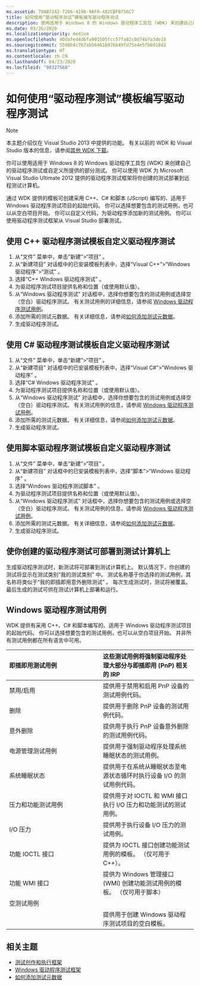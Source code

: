 ```yaml
---
ms.assetid: 79AB7242-72D6-4198-9AF0-482CBFB756C7
title: 如何使用“驱动程序测试”模板编写驱动程序测试
description: 使用适用于 Windows 8 的 Windows 驱动程序工具包 (WDK) 来创建自己的驱动程序测试或自定义所提供的部分测试。
ms.date: 03/26/2020
ms.localizationpriority: medium
ms.openlocfilehash: 40dafed4d6fa901505fcc57fa82c0d74b7a3de18
ms.sourcegitcommit: 5598b4c767ab56461b976b49fd75e4e5fb6018d2
ms.translationtype: HT
ms.contentlocale: zh-CN
ms.lasthandoff: 04/23/2020
ms.locfileid: "80327568"
---
```

# <a name="how-to-write-a-driver-test-using-a-driver-test-template"></a>如何使用“驱动程序测试”模板编写驱动程序测试

> [!NOTE]
> 本主题介绍仅在 Visual Studio 2013 中提供的功能。 有关以前的 WDK 和 Visual Studio 版本的信息，请参阅[其他 WDK 下载](../other-wdk-downloads.md)。
> 


你可以使用适用于 Windows 8 的 Windows 驱动程序工具包 (WDK) 来创建自己的驱动程序测试或自定义所提供的部分测试。 你可以使用 WDK 为 Microsoft Visual Studio Ultimate 2012 提供的驱动程序测试框架将你创建的测试部署到远程测试计算机。

通过 WDK 提供的模板可创建采用 C++、C\# 和脚本 (JScript) 编写的、适用于 Windows 驱动程序测试项目的起始代码。 你可以选择想要包含的测试用例，也可以从空白项目开始。 你可以自定义代码，为驱动程序添加新的测试用例。 你可以使用驱动程序测试框架从 Visual Studio 部署测试。

## <a name="span-idto_customize_a_driver_test_using_the_driver_test_template_for_c__spanspan-idto_customize_a_driver_test_using_the_driver_test_template_for_c__spanspan-idto_customize_a_driver_test_using_the_driver_test_template_for_c__spanto-customize-a-driver-test-using-the-driver-test-template-for-c"></a><span id="To_customize_a_driver_test_using_the_Driver_Test_template_for_C__"></span><span id="to_customize_a_driver_test_using_the_driver_test_template_for_c__"></span><span id="TO_CUSTOMIZE_A_DRIVER_TEST_USING_THE_DRIVER_TEST_TEMPLATE_FOR_C__"></span>使用 C++ 驱动程序测试模板自定义驱动程序测试


1.  从“文件”  菜单中，单击“新建”&gt;“项目”  。
2.  从“新建项目”  对话框中的已安装模板列表中，选择“Visual C++”&gt;“Windows 驱动程序”&gt;“测试”  。
3.  选择“C++ Windows 驱动程序测试”  。
4.  为驱动程序测试项目提供名称和位置（或使用默认值）。
5.  从“Windows 驱动程序测试”  对话框中，选择你想要包含的测试用例或选择空（空白）驱动程序测试。 有关测试用例的详细信息，请参阅 [Windows 驱动程序测试用例](#windows_driver_test_cases)。
6.  添加所需的测试元数据。 有关详细信息，请参阅[如何添加测试元数据](to-add-test-metadata.md)。
7.  生成驱动程序测试。

## <a name="span-idto_customize_a_driver_test_using_the_driver_test_template_for_c_spanspan-idto_customize_a_driver_test_using_the_driver_test_template_for_c_spanspan-idto_customize_a_driver_test_using_the_driver_test_template_for_c_spanto-customize-a-driver-test-using-the-driver-test-template-for-c"></a><span id="To_customize_a_driver_test_using_the_Driver_Test_template_for_C_"></span><span id="to_customize_a_driver_test_using_the_driver_test_template_for_c_"></span><span id="TO_CUSTOMIZE_A_DRIVER_TEST_USING_THE_DRIVER_TEST_TEMPLATE_FOR_C_"></span>使用 C\# 驱动程序测试模板自定义驱动程序测试


1.  从“文件”  菜单中，单击“新建”&gt;“项目”  。
2.  从“新建项目”  对话框中的已安装模板列表中，选择“Visual C\#”&gt;“Windows 驱动程序”  。
3.  选择“C\# Windows 驱动程序测试”  。
4.  为驱动程序测试项目提供名称和位置（或使用默认值）。
5.  从“Windows 驱动程序测试”  对话框中，选择你想要包含的测试用例或选择空（空白）驱动程序测试。 有关测试用例的信息，请参阅 [Windows 驱动程序测试用例](#windows_driver_test_cases)。
6.  添加所需的测试元数据。 有关详细信息，请参阅[如何添加测试元数据](to-add-test-metadata.md)。
7.  生成驱动程序测试。

## <a name="span-idto_customize_a_driver_test_using_the_driver_test_template_for_scriptspanspan-idto_customize_a_driver_test_using_the_driver_test_template_for_scriptspanspan-idto_customize_a_driver_test_using_the_driver_test_template_for_scriptspanto-customize-a-driver-test-using-the-driver-test-template-for-script"></a><span id="To_customize_a_driver_test_using_the_Driver_Test_template_for_Script"></span><span id="to_customize_a_driver_test_using_the_driver_test_template_for_script"></span><span id="TO_CUSTOMIZE_A_DRIVER_TEST_USING_THE_DRIVER_TEST_TEMPLATE_FOR_SCRIPT"></span>使用脚本驱动程序测试模板自定义驱动程序测试


1.  从“文件”  菜单中，单击“新建”&gt;“项目”  。
2.  从“新建项目”  对话框中的已安装模板列表中，选择“脚本”&gt;“Windows 驱动程序”  。
3.  选择“Windows 驱动程序测试脚本”  。
4.  为驱动程序测试项目提供名称和位置（或使用默认值）。
5.  从“Windows 驱动程序测试”  对话框中，选择你想要包含的测试用例或选择空（空白）驱动程序测试。 有关测试用例的信息，请参阅 [Windows 驱动程序测试用例](#windows_driver_test_cases)。
6.  添加所需的测试元数据。 有关详细信息，请参阅[如何添加测试元数据](to-add-test-metadata.md)。
7.  生成驱动程序测试。

## <a name="span-idmaking_the_driver_tests_you_create_available_for_deployment_on_test_computersspanspan-idmaking_the_driver_tests_you_create_available_for_deployment_on_test_computersspanspan-idmaking_the_driver_tests_you_create_available_for_deployment_on_test_computersspanmaking-the-driver-tests-you-create-available-for-deployment-on-test-computers"></a><span id="Making_the_driver_tests_you_create_available_for_deployment_on_test_computers"></span><span id="making_the_driver_tests_you_create_available_for_deployment_on_test_computers"></span><span id="MAKING_THE_DRIVER_TESTS_YOU_CREATE_AVAILABLE_FOR_DEPLOYMENT_ON_TEST_COMPUTERS"></span>使你创建的驱动程序测试可部署到测试计算机上


生成驱动程序测试时，新测试将可部署到测试计算机上。 默认情况下，你创建的测试将显示在测试类别“我的测试类别”  中。 测试名称基于你选择的测试用例，其名称将类似于“我的即插即用意外删除测试”  。 每次生成测试时，测试将被覆盖。 最后生成的测试可供在测试计算机上部署和运行。

## <a name="span-idwindows_driver_test_casesspanspan-idwindows_driver_test_casesspanwindows-driver-test-cases"></a><span id="windows_driver_test_cases"></span><span id="WINDOWS_DRIVER_TEST_CASES"></span>Windows 驱动程序测试用例


WDK 提供有采用 C++、C\# 和脚本编写的、适用于 Windows 驱动程序测试项目的起始代码。 你可以选择想要包含的测试用例，也可以从空白项目开始。 并非所有测试用例都在所有语言中可用。

<table>
<colgroup>
<col width="50%" />
<col width="50%" />
</colgroup>
<thead>
<tr class="header">
<th align="left">即插即用测试用例</th>
<th align="left">这些测试用例将强制驱动程序处理大部分与即插即用 (PnP) 相关的 IRP</th>
</tr>
</thead>
<tbody>
<tr class="odd">
<td align="left">禁用/启用</td>
<td align="left">提供用于禁用和启用 PnP 设备的测试用例代码。</td>
</tr>
<tr class="even">
<td align="left">删除</td>
<td align="left">提供用于删除 PnP 设备的测试用例代码。</td>
</tr>
<tr class="odd">
<td align="left">意外删除</td>
<td align="left">提供用于执行 PnP 设备意外删除的测试用例代码。</td>
</tr>
<tr class="even">
<td align="left">电源管理测试用例</td>
<td align="left">提供用于强制驱动程序处理系统睡眠状态的测试用例。</td>
</tr>
<tr class="odd">
<td align="left">系统睡眠状态</td>
<td align="left">提供用于在系统从睡眠状态至电源状态循环时执行设备 I/O 的测试用例代码。</td>
</tr>
<tr class="even">
<td align="left">压力和功能测试用例</td>
<td align="left">提供用于对 IOCTL 和 WMI 接口执行 I/O 压力和功能测试的测试用例。</td>
</tr>
<tr class="odd">
<td align="left">I/O 压力</td>
<td align="left">提供用于执行设备 I/O 压力的测试用例。</td>
</tr>
<tr class="even">
<td align="left">功能 IOCTL 接口</td>
<td align="left">提供为 IOCTL 接口创建功能测试用例的模板。 （仅可用于 C++）。</td>
</tr>
<tr class="odd">
<td align="left">功能 WMI 接口</td>
<td align="left">提供为 Windows 管理接口 (WMI) 创建功能测试用例的模板。 （仅可用于脚本）</td>
</tr>
<tr class="even">
<td align="left">空测试用例</td>
<td align="left"></td>
</tr>
<tr class="odd">
<td align="left"></td>
<td align="left">提供用于创建 Windows 驱动程序测试项目的空白模板。</td>
</tr>
</tbody>
</table>

 

## <a name="span-idrelated_topicsspanrelated-topics"></a><span id="related_topics"></span>相关主题


* [测试创作和执行框架](https://docs.microsoft.com/windows-hardware/drivers/taef/index)
* [Windows 驱动程序测试框架](https://docs.microsoft.com/windows-hardware/drivers/wdtf/index)
* [如何添加测试元数据](to-add-test-metadata.md)
 

 







